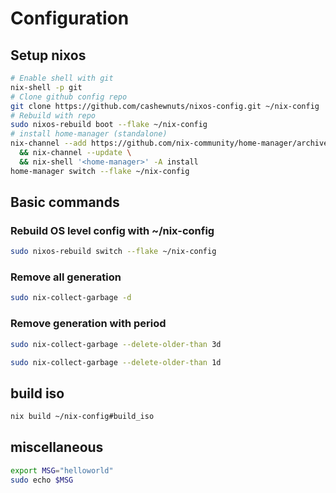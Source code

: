 # Configuration

## Setup nixos

```bash
# Enable shell with git
nix-shell -p git
# Clone github config repo
git clone https://github.com/cashewnuts/nixos-config.git ~/nix-config
# Rebuild with repo
sudo nixos-rebuild boot --flake ~/nix-config
# install home-manager (standalone)
nix-channel --add https://github.com/nix-community/home-manager/archive/release-25.05.tar.gz home-manager \
  && nix-channel --update \
  && nix-shell '<home-manager>' -A install
home-manager switch --flake ~/nix-config
```

## Basic commands

### Rebuild OS level config with ~/nix-config

```bash { "name": "update" }
sudo nixos-rebuild switch --flake ~/nix-config
```

### Remove all generation

```bash { "name": "remove-all-generations" }
sudo nix-collect-garbage -d
```

### Remove generation with period

```bash { "name": "remove-3days-generations" }
sudo nix-collect-garbage --delete-older-than 3d
```

```bash { "name": "remove-1days-generations" }
sudo nix-collect-garbage --delete-older-than 1d
```

## build iso

```bash { "name": "build_iso" }
nix build ~/nix-config#build_iso
```

## miscellaneous

```bash { "name": "echo" }
export MSG="helloworld"
sudo echo $MSG
```
